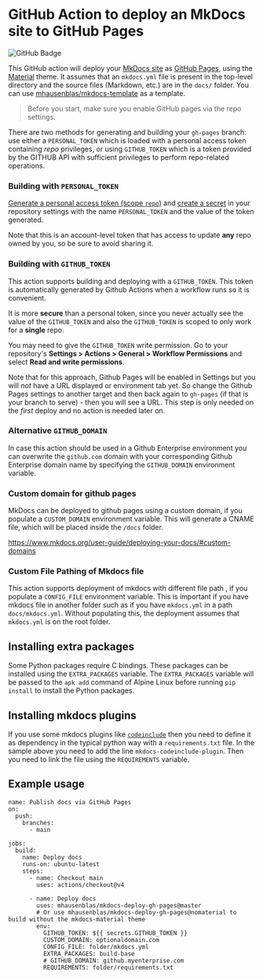 # GitHub Action to deploy an MkDocs site to GitHub Pages

![GitHub Badge](https://github.com/mhausenblas/mkdocs-deploy-gh-pages/workflows/Build/badge.svg)

This GitHub action will deploy your [MkDocs site](https://www.mkdocs.org/) as [GitHub Pages](https://pages.github.com/), using the [Material](https://github.com/squidfunk/mkdocs-material) theme. It assumes that an `mkdocs.yml` file is present in the top-level directory and the source files (Markdown, etc.) are in the `docs/` folder. You can use [mhausenblas/mkdocs-template](https://github.com/mhausenblas/mkdocs-template) as a template.

> Before you start, make sure you enable GitHub pages via the repo settings.

There are two methods for generating and building your `gh-pages` branch: use either a `PERSONAL_TOKEN` which is loaded with a personal access token containing *repo* privileges, or using `GITHUB_TOKEN` which is a token provided by the GITHUB API with sufficient privileges to perform repo-related operations.

### Building with `PERSONAL_TOKEN`

[Generate a personal access token (scope `repo`)](https://github.com/settings/tokens) and [create a secret](https://help.github.com/en/actions/configuring-and-managing-workflows/creating-and-storing-encrypted-secrets) in your repository settings with the name `PERSONAL_TOKEN` and the value of the token generated.

Note that this is an account-level token that has access to update **any** repo owned by you, so be sure to avoid sharing it.

### Building with `GITHUB_TOKEN`

This action supports building and deploying with a `GITHUB_TOKEN`. This token is automatically generated by Github Actions when a workflow runs so it is convenient.

It is more **secure** than a personal token, since you never actually see the value of the `GITHUB_TOKEN` and also the `GITHUB_TOKEN` is scoped to only work for a **single** repo.

You may need to give the `GITHUB_TOKEN` write permission. Go to your repository's **Settings > Actions > General > Workflow Permissions** and select **Read and write permissions**.

Note that for this approach, Github Pages will be enabled in Settings but you will _not_ have a URL displayed or environment tab yet. So change the Github Pages settings to another target and then back again to `gh-pages` (if that is your branch to serve) - then you will see a URL. This step is only needed on the _first_ deploy and no action is needed later on.

### Alternative `GITHUB_DOMAIN`

In case this action should be used in a Github Enterprise environment you can overwrite the `github.com` domain with your corresponding Github Enterprise domain name by specifying the `GITHUB_DOMAIN` environment variable.

### Custom domain for github pages

MkDocs can be deployed to github pages using a custom domain, if you populate a `CUSTOM_DOMAIN` environment variable. This will generate a CNAME file, which will be placed inside the `/docs` folder.

https://www.mkdocs.org/user-guide/deploying-your-docs/#custom-domains

### Custom File Pathing of Mkdocs file

This action supports deployment of mkdocs with different file path , if you populate a `CONFIG_FILE` environment variable. This is important if you have mkdocs file in another folder such as if you have `mkdocs.yml` in a path `docs/mkdocs.yml`. Without populating this, the deployment assumes that `mkdocs.yml` is on the root folder.

## Installing extra packages

Some Python packages require C bindings. These packages can be installed using the `EXTRA_PACKAGES` variable. The `EXTRA_PACKAGES` variable will be passed to the `apk add` command of Alpine Linux before running `pip install` to install the Python packages.

## Installing mkdocs plugins

If you use some mkdocs plugins like [`codeinclude`](https://github.com/rnorth/mkdocs-codeinclude-plugin) then you need to define it as dependency in the typical python way with a `requirements.txt` file. In the sample above you need to add the line `mkdocs-codeinclude-plugin`. Then you need to link the file using the `REQUIREMENTS` variable.

## Example usage

```shell
name: Publish docs via GitHub Pages
on:
  push:
    branches:
      - main

jobs:
  build:
    name: Deploy docs
    runs-on: ubuntu-latest
    steps:
      - name: Checkout main
        uses: actions/checkout@v4

      - name: Deploy docs
        uses: mhausenblas/mkdocs-deploy-gh-pages@master
        # Or use mhausenblas/mkdocs-deploy-gh-pages@nomaterial to build without the mkdocs-material theme
        env:
          GITHUB_TOKEN: ${{ secrets.GITHUB_TOKEN }}
          CUSTOM_DOMAIN: optionaldomain.com
          CONFIG_FILE: folder/mkdocs.yml
          EXTRA_PACKAGES: build-base
          # GITHUB_DOMAIN: github.myenterprise.com
          REQUIREMENTS: folder/requirements.txt
```
